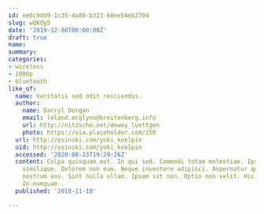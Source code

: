 ```yaml
---
id: ee0c9dd9-1c35-4a80-b323-60ee54eb2704
slug: wQKOy5
date: '2019-12-08T00:00:00Z'
draft: true
name: 
summary: 
categories:
- wireless
- 1080p
- bluetooth
like_of:
  name: Veritatis sed odit reiciendis.
  author:
    name: Darryl Durgan
    email: leland.mcglynn@breitenberg.info
    url: http://nitzsche.net/dewey_luettgen
    photo: https://via.placeholder.com/150
  url: http://osinski.com/yuki_koelpin
  uid: http://osinski.com/yuki_koelpin
  accessed: '2020-08-23T19:29:26Z'
  content: Culpa quisquam est. In qui sed. Commodi totam molestiae. Ipsa laudantium
    similique. Dolorem non eum. Neque inventore adipisci. Aspernatur quia ut. Deleniti
    nostrum eos. Sint nulla ullam. Ipsam sit non. Optio non velit. Hic facilis quasi.
    In numquam .
  published: '2018-11-18'

---
```



